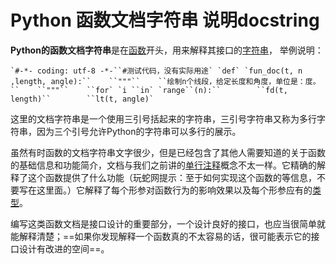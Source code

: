 # Python 函数文档字符串 说明docstring

**Python的函数文档字符串**是在[函数](http://www.iplaypy.com/jichu/function.html)开头，用来解释其接口的[字符串](http://www.iplaypy.com/jichu/str.html)，
举例说明：

```
`#-*- coding: utf-8 -*-``#测试代码，没有实际用途` `def` `fun_doc(t, n ,length, angle):``    ``"""``    ``绘制n个线段，给定长度和角度，单位是：度。``    ``"""``    ``for` `i ``in` `range``(n):``        ``fd(t, length)``        ``lt(t, angle)`
```

这里的文档字符串是一个使用三引号括起来的字符串，三引号字符串又称为多行字符串，因为三个引号允许Python的字符串可以多行的展示。

虽然有时函数的文档字符串文字很少，但是已经包含了其他人需要知道的关于函数的基础信息和功能简介，文档与我们之前讲的[单行注释](http://www.iplaypy.com/jichu/note.html)概念不太一样。它精确的解释了这个函数提供了什么功能（玩蛇网提示：至于如何实现这个函数的等信息，不要写在这里面。）它解释了每个形参对函数行为的影响效果以及每个形参应有的[类型](http://www.iplaypy.com/jichu/data-type.html)。

编写这类函数文档是接口设计的重要部分，一个设计良好的接口，也应当很简单就能解释清楚；==如果你发现解释一个函数真的不太容易的话，很可能表示它的接口设计有改进的空间==。